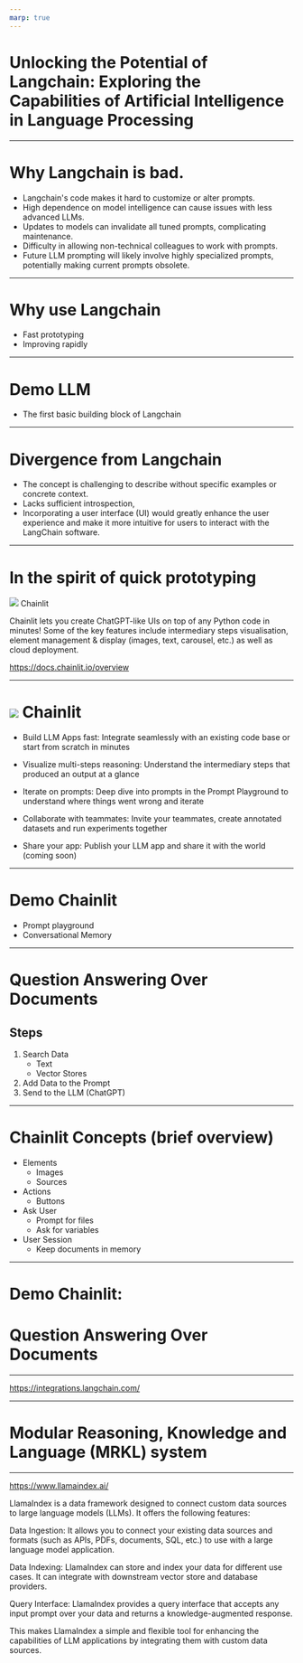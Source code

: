 ```yaml
---
marp: true
---
```

# Unlocking the Potential of Langchain: Exploring the Capabilities of Artificial Intelligence in Language Processing
---
# Why Langchain is bad.
- Langchain's code makes it hard to customize or alter prompts.
- High dependence on model intelligence can cause issues with less advanced LLMs.
- Updates to models can invalidate all tuned prompts, complicating maintenance.
- Difficulty in allowing non-technical colleagues to work with prompts.
- Future LLM prompting will likely involve highly specialized prompts, potentially making current prompts obsolete.
---
# Why use Langchain
- Fast prototyping
- Improving rapidly
---
# Demo LLM
- The first basic building block of Langchain
---
# Divergence from Langchain
- The concept is challenging to describe without specific examples or concrete context.
- Lacks sufficient introspection,
- Incorporating a user interface (UI) would greatly enhance the user experience and make it more intuitive for users to interact with the LangChain software.
---
# In the spirit of quick prototyping

![](https://avatars.githubusercontent.com/u/128686189?s=48&v=4) Chainlit

Chainlit lets you create ChatGPT-like UIs on top of any Python code in minutes! Some of the key features include intermediary steps visualisation, element management & display (images, text, carousel, etc.) as well as cloud deployment.

https://docs.chainlit.io/overview

---
# ![](https://avatars.githubusercontent.com/u/128686189?s=48&v=4) Chainlit
- Build LLM Apps fast: Integrate seamlessly with an existing code base or start from scratch in minutes

- Visualize multi-steps reasoning: Understand the intermediary steps that produced an output at a glance

- Iterate on prompts: Deep dive into prompts in the Prompt Playground to understand where things went wrong and iterate

- Collaborate with teammates: Invite your teammates, create annotated datasets and run experiments together

- Share your app: Publish your LLM app and share it with the world (coming soon)

---
# Demo Chainlit
- Prompt playground
- Conversational Memory

---
# Question Answering Over Documents
## Steps
1. Search Data
    - Text
    - Vector Stores
2. Add Data to the Prompt
3. Send to the LLM (ChatGPT)

---
# Chainlit Concepts (brief overview)
- Elements
    - Images
    - Sources
- Actions
    - Buttons
- Ask User
    - Prompt for files
    - Ask for variables
- User Session
    - Keep documents in memory
---
# Demo Chainlit:
# Question Answering Over Documents
---

https://integrations.langchain.com/

---

# Modular Reasoning, Knowledge and Language (MRKL) system

---
https://www.llamaindex.ai/

LlamaIndex is a data framework designed to connect custom data sources to large language models (LLMs). It offers the following features:

Data Ingestion: It allows you to connect your existing data sources and formats (such as APIs, PDFs, documents, SQL, etc.) to use with a large language model application.

Data Indexing: LlamaIndex can store and index your data for different use cases. It can integrate with downstream vector store and database providers.

Query Interface: LlamaIndex provides a query interface that accepts any input prompt over your data and returns a knowledge-augmented response.

This makes LlamaIndex a simple and flexible tool for enhancing the capabilities of LLM applications by integrating them with custom data sources.


